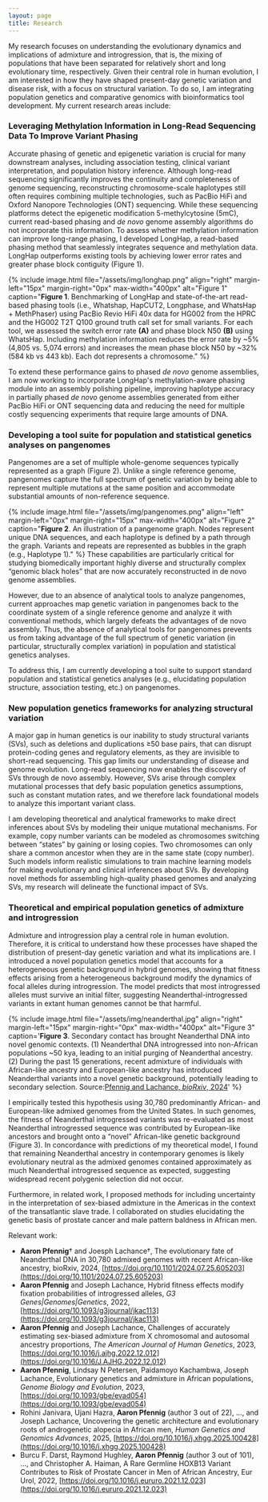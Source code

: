 ```yaml
---
layout: page
title: Research
---
```


My research focuses on understanding the evolutionary dynamics and implications of admixture and introgression, that is, the mixing of populations that have been separated for relatively short and long evolutionary time, respectively. Given their central role in human evolution, I am interested in how they have shaped present-day genetic variation and disease risk, with a focus on structural variation. To do so, I am integrating population genetics and comparative genomics with bioinformatics tool development. My current research areas include:

### Leveraging Methylation Information in Long-Read Sequencing Data To Improve Variant Phasing

Accurate phasing of genetic and epigenetic variation is crucial for many downstream analyses, including association testing, clinical variant interpretation, and population history inference. Although long-read sequencing significantly improves the continuity and completeness of genome sequencing, reconstructing chromosome-scale haplotypes still often requires combining multiple technologies, such as PacBio HiFi and Oxford Nanopore Technologies (ONT) sequencing. While these sequencing platforms detect the epigenetic modification 5-methylcytosine (5mC), current read-based phasing and *de novo* genome assembly algorithms do not incorporate this information. To assess whether methylation information can improve long-range phasing, I developed LongHap, a read-based phasing method that seamlessly integrates sequence and methylation data. LongHap outperforms existing tools by achieving lower error rates and greater phase block contiguity (Figure 1).

{% include image.html file="/assets/img/longhap.png" align="right" margin-left="15px" margin-right="0px" max-width="400px" alt="Figure 1" caption="<strong>Figure 1</strong>. Benchmarking of LongHap and state-of-the-art read-based phasing tools (i.e., Whatshap, HapCUT2, Longphase, and WhatsHap + MethPhaser) using PacBio Revio HiFi 40x data for HG002 from the HPRC and the HG002 T2T Q100 ground truth call set for small variants. For each tool, we assessed the switch error rate <strong>(A)</strong> and phase block N50 <strong>(B)</strong> using WhatsHap. Including methylation information reduces the error rate by ~5% (4,805 vs. 5,074 errors) and increases the mean phase block N50 by ~32% (584 kb vs 443 kb). Each dot represents a chromosome." %}

To extend these performance gains to phased *de novo* genome assemblies, I am now working to incorporate LongHap's methylation-aware phasing module into an assembly polishing pipeline, improving haplotype accuracy in partially phased *de novo* genome assemblies generated from either PacBio HiFi or ONT sequencing data and reducing the need for multiple costly sequencing experiments that require large amounts of DNA. 

### Developing a tool suite for population and statistical genetics analyses on pangenomes

Pangenomes are a set of multiple whole-genome sequences typically represented as a graph (Figure 2). Unlike a single reference genome, pangenomes capture the full spectrum of genetic variation by being able to represent multiple mutations at the same position and accommodate substantial amounts of non-reference sequence. 

{% include image.html file="/assets/img/pangenomes.png" align="left" margin-left="0px" margin-right="15px" max-width="400px" alt="Figure 2" caption="<strong>Figure 2</strong>. An illustration of a pangenome graph. Nodes represent unique DNA sequences, and each haplotype is defined by a path through the graph. Variants and repeats are represented as bubbles in the graph (e.g., Haplotype 1)." %} These capabilities are particularly critical for studying biomedically important highly diverse and structurally complex “genomic black holes” that are now accurately reconstructed in de novo genome assemblies. 

However, due to an absence of analytical tools to analyze pangenomes, current approaches map genetic variation in pangenomes back to the coordinate system of a single reference genome and analyze it with conventional methods, which largely defeats the advantages of de novo assembly. Thus, the absence of analytical tools for pangenomes prevents us from taking advantage of the full spectrum of genetic variation (in particular, structurally complex variation) in population and statistical genetics analyses. 

To address this, I am currently developing a tool suite to support standard population and statistical genetics analyses (e.g., elucidating population structure, association testing, etc.) on pangenomes.

### New population genetics frameworks for analyzing structural variation

A major gap in human genetics is our inability to study structural variants (SVs), such as deletions and duplications ≥50 base pairs, that can disrupt protein-coding genes and regulatory elements, as they are invisible to short-read sequencing. This gap limits our understanding of disease and genome evolution. Long-read sequencing now enables the discovery of SVs through de novo assembly. However, SVs arise through complex mutational processes that defy basic population genetics assumptions, such as constant mutation rates, and we therefore lack foundational models to analyze this important variant class.

I am developing theoretical and analytical frameworks to make direct inferences about SVs by modeling their unique mutational mechanisms. For example, copy number variants can be modeled as chromosomes switching between “states” by gaining or losing copies. Two chromosomes can only share a common ancestor when they are in the same state (copy number). Such models inform realistic simulations to train machine learning models for making evolutionary and clinical inferences about SVs. By developing novel methods for assembling high-quality phased genomes and analyzing SVs, my research will delineate the functional impact of SVs.

### Theoretical and empirical population genetics of admixture and introgression

Admixture and introgression play a central role in human evolution. Therefore, it is critical to understand how these processes have shaped the distribution of present-day genetic variation and what its implications are. I introduced a novel population genetics model that accounts for a heterogeneous genetic background in hybrid genomes, showing that fitness effects arising from a heterogeneous background modify the dynamics of focal alleles during introgression. The model predicts that most introgressed alleles must survive an initial filter, suggesting Neanderthal-introgressed variants in extant human genomes cannot be that harmful. 

{% include image.html file="/assets/img/neanderthal.jpg" align="right" margin-left="15px" margin-right="0px" max-width="400px" alt="Figure 3" caption='<strong>Figure 3</strong>. Secondary contact has brought Neanderthal DNA into novel genomic contexts. (1) Neanderthal DNA introgressed into non-African populations ~50 kya, leading to an initial purging of Neanderthal ancestry. (2) During the past 15 generations, recent admixture of individuals with African-like ancestry and European-like ancestry has introduced Neanderthal variants into a novel genetic background, potentially leading to secondary selection. Source:<a href="https://doi.org/10.1101/2024.07.25.605203" target="_blank">Pfennig and Lachance, <i>bioRxiv</i>, 2024</a>' %}

I empirically tested this hypothesis using 30,780 predominantly African- and European-like admixed genomes from the United States. In such genomes, the fitness of Neanderthal introgressed variants was re-evaluated as most Neanderthal introgressed sequence was contributed by European-like ancestors and brought onto a “novel” African-like genetic background (Figure 3). In concordance with predictions of my theoretical model, I found that remaining Neanderthal ancestry in contemporary genomes is likely evolutionary neutral as the admixed genomes contained approximately as much Neanderthal introgressed sequence as expected, suggesting widespread recent polygenic selection did not occur. 

Furthermore, in related work, I proposed methods for including uncertainty in the interpretation of sex-biased admixture in the Americas in the context of the transatlantic slave trade. I collaborated on studies elucidating the genetic basis of prostate cancer and male pattern baldness in African men.

Relevant work:
* **Aaron Pfennig**† and Joesph Lachance†, The evolutionary fate of Neanderthal DNA in 30,780 admixed genomes with recent African-like ancestry, bioRxiv, 2024, [https://doi.org/10.1101/2024.07.25.605203](https://doi.org/10.1101/2024.07.25.605203)
* **Aaron Pfennig** and Joseph Lachance, Hybrid fitness effects modify fixation probabilities of introgressed alleles, _G3 Genes\|Genomes\|Genetics_, 2022, [https://doi.org/10.1093/g3journal/jkac113](https://doi.org/10.1093/g3journal/jkac113)
* **Aaron Pfennig** and Joseph Lachance, Challenges of accurately estimating sex-biased admixture from X chromosomal and autosomal ancestry proportions, _The American Journal of Human Genetics_, 2023, [https://doi.org/10.1016/j.ajhg.2022.12.012](https://doi.org/10.1016/J.AJHG.2022.12.012)
* **Aaron Pfennig**, Lindsay N Petersen, Paidamoyo Kachambwa, Joseph Lachance, Evolutionary genetics and admixture in African populations, _Genome Biology and Evolution_, 2023, [https://doi.org/10.1093/gbe/evad054](https://doi.org/10.1093/gbe/evad054)
* Rohini Janivara, Ujani Hazra, **Aaron Pfennig** (author 3 out of 22), …, and Joseph Lachance, Uncovering the genetic architecture and evolutionary roots of androgenetic alopecia in African men, _Human Genetics and Genomics Advances_, 2025, [https://doi.org/10.1016/j.xhgg.2025.100428](https://doi.org/10.1016/j.xhgg.2025.100428)
* Burcu F. Darst, Raymond Hughley, **Aaron Pfennig** (author 3 out of 101), …, and Christopher A. Haiman, A Rare Germline HOXB13 Variant Contributes to Risk of Prostate Cancer in Men of African Ancestry, Eur Urol, 2022, [https://doi.org/10.1016/j.eururo.2021.12.023](https://doi.org/10.1016/j.eururo.2021.12.023)
